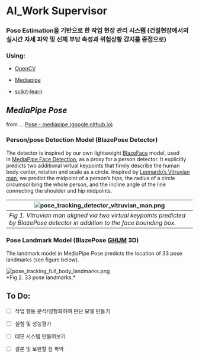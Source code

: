 # AI_Work Supervisor

### **Pose Estimation을 기반으로 한 작업 현장 관리 시스템 (건설현장에서의 실시간 자세 파악 및 신체 부담 측정과 위험상황 감지를 중점으로)**



### Using:

- [OpenCV](https://opencv.org/)

- [Mediapipe](https://google.github.io/mediapipe/)

- [scikit-learn](https://scikit-learn.org/stable/)

## *MediaPipe Pose*

from ... [Pose - mediapipe (google.github.io)](https://google.github.io/mediapipe/solutions/pose)

### Person/pose Detection Model (BlazePose Detector)

The detector is inspired by our own lightweight [BlazeFace](https://arxiv.org/abs/1907.05047) model, used in [MediaPipe Face Detection](https://google.github.io/mediapipe/solutions/face_detection.html), as a proxy for a person detector. It explicitly predicts two additional virtual keypoints that firmly describe the human body center, rotation and scale as a circle. Inspired by [Leonardo’s Vitruvian man](https://en.wikipedia.org/wiki/Vitruvian_Man), we predict the midpoint of a person’s hips, the radius of a circle circumscribing the whole person, and the incline angle of the line connecting the shoulder and hip midpoints.

| <img src="https://google.github.io/mediapipe/images/mobile/pose_tracking_detector_vitruvian_man.png" title="" alt="pose_tracking_detector_vitruvian_man.png" data-align="center"> |
| --------------------------------------------------------------------------------------------------------------------------------------------------------------------------------- |
| *Fig 1. Vitruvian man aligned via two virtual keypoints predicted by BlazePose detector in addition to the face bounding box.*                                                    |

### Pose Landmark Model (BlazePose [GHUM](https://github.com/google-research/google-research/tree/master/ghum) 3D)

The landmark model in MediaPipe Pose predicts the location of 33 pose landmarks (see figure below).

<img src="https://google.github.io/mediapipe/images/mobile/pose_tracking_full_body_landmarks.png" title="" alt="pose_tracking_full_body_landmarks.png" data-align="center">
<br>
*Fig 2. 33 pose landmarks.*

## To Do:

- [ ] 작업 행동 분석/정형화하여 판단 모델 만들기

- [ ] 실험 및 성능평가

- [ ] 데모 시스템 만들어보기

- [ ] 결론 및 보완할 점 파악
